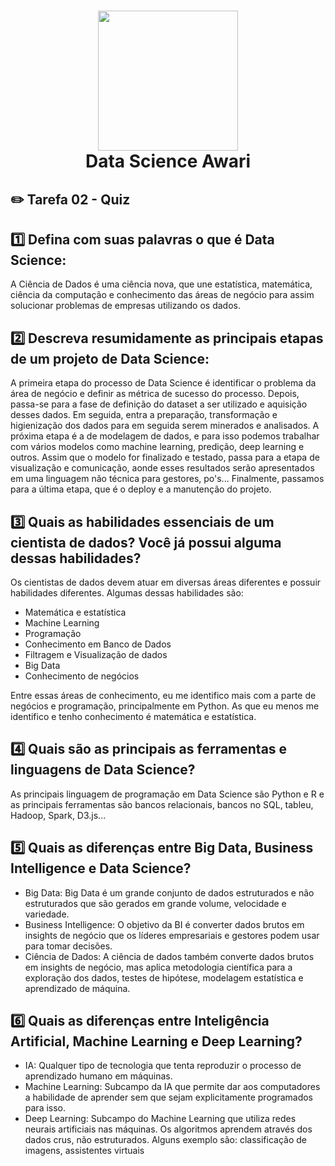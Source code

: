 <h1 align="center">
  <img src="https://user-images.githubusercontent.com/83251757/118019981-fdedff80-b32f-11eb-9405-cf6d259decf3.png" width="224px"/><br/>
  Data Science Awari
</h1>

## ✏️  Tarefa 02 - Quiz


## 1️⃣  Defina com suas palavras o que é Data Science:

A Ciência de Dados é uma ciência nova, que une estatística, matemática, ciência da computação e conhecimento das áreas de negócio para assim solucionar problemas de empresas utilizando os dados.

## 2️⃣  Descreva resumidamente as principais etapas de um projeto de Data Science:

A primeira etapa do processo de Data Science é identificar o problema da área de negócio e definir as métrica de sucesso do processo. Depois, passa-se para a fase de definição do dataset a ser utilizado e aquisição desses dados. Em seguida, entra a preparação, transformação e higienização dos dados para em seguida serem minerados e analisados. A próxima etapa é a de modelagem de dados, e para isso podemos 
trabalhar com vários modelos como machine learning, predição, deep learning e outros. Assim que o modelo for finalizado e testado, passa para a etapa de visualização e comunicação, aonde esses resultados serão apresentados em uma linguagem não técnica para gestores, po's... Finalmente, passamos para a última etapa, que é o deploy e a manutenção do projeto.

## 3️⃣  Quais as habilidades essenciais de um cientista de dados? Você já possui alguma dessas habilidades?

Os cientistas de dados devem atuar em diversas áreas diferentes e possuir habilidades diferentes. Algumas dessas habilidades são: 
- Matemática e estatística
- Machine Learning
- Programação
- Conhecimento em Banco de Dados
- Filtragem e Visualização de dados
- Big Data
- Conhecimento de negócios

Entre essas áreas de conhecimento, eu me identifico mais com a parte de negócios e programação, principalmente em Python. As que eu menos me identifico e tenho conhecimento é matemática e estatística.

## 4️⃣ Quais são as principais as ferramentas e linguagens de Data Science?

As principais linguagem de programação em Data Science são Python e R e as principais ferramentas são bancos relacionais, bancos no SQL, tableu, Hadoop, Spark, D3.js...

## 5️⃣ Quais as diferenças entre Big Data, Business Intelligence e Data Science?

- Big Data:
Big Data é um grande conjunto de dados estruturados e não estruturados que são gerados em grande volume, velocidade e variedade. 
- Business Intelligence: 
O objetivo da BI é converter dados brutos em insights de negócio que os líderes empresariais e gestores podem usar para tomar decisões. 
- Ciência de Dados: 
A ciência de dados também converte dados brutos em insights de negócio, mas aplica metodologia científica para a exploração dos dados, testes de hipótese, modelagem estatística e aprendizado de máquina.

## 6️⃣ Quais as diferenças entre Inteligência Artificial, Machine Learning e Deep Learning?

- IA: Qualquer tipo de tecnologia que tenta reproduzir o processo de aprendizado humano em máquinas.
- Machine Learning: Subcampo da IA que permite dar aos computadores a habilidade de aprender sem que sejam explicitamente programados para isso.
- Deep Learning: Subcampo do Machine Learning que utiliza redes neurais artificiais nas máquinas. Os algoritmos aprendem através dos dados crus, não estruturados. Alguns exemplo são: classificação de imagens, assistentes virtuais

